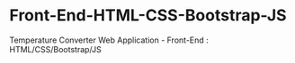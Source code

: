 # Front-End-HTML-CSS-Bootstrap-JS
Temperature Converter Web Application - Front-End : HTML/CSS/Bootstrap/JS
